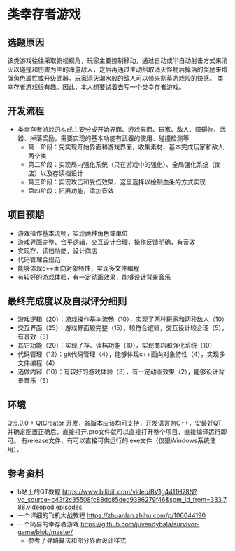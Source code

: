 # 类幸存者游戏

## 选题原因
该类游戏往往采取俯视视角，玩家主要控制移动，通过自动或半自动射击方式来消灭以碰撞和伤害为主的海量敌人，之后再通过主动拾取消灭怪物后掉落的奖励来增强角色属性或升级武器。玩家消灭潮水般的敌人可以带来割草游戏般的快感。
类幸存者游戏很有趣。因此，本人想要试着去写一个类幸存者游戏。

## 开发流程
* 类幸存者游戏的构成主要分成开始界面、游戏界面、玩家、敌人、障碍物、武器、掉落奖励，需要实现的基本功能有武器的使用、碰撞检测等
    - 第一阶段：先实现开始界面和游戏界面，收集素材，基本完成玩家和敌人两个类
    - 第二阶段：实现局内强化系统（只在游戏中的强化）、全局强化系统（商店）以及存读档设计
    - 第三阶段：实现攻击和受伤效果，这里选择以绘制血条的方式实现
    - 第四阶段：拓展功能，添加音效

## 项目预期
* 游戏操作基本流畅，实现两种角色或单位
* 游戏界面完整、合乎逻辑，交互设计合理，操作反馈明确，有音效
* 实现存、读档功能，设计商店
* 代码管理合规范
* 能够体现c++面向对象特性，实现多文件编程
* 有较好的游戏体验，有一定动画效果，能够设计背景音乐

## 最终完成度以及自拟评分细则
* 游戏逻辑（20）：游戏操作基本流畅（10），实现了两种玩家和两种敌人（10）
* 交互界面（25）：游戏界面较完整（15），较符合逻辑，交互设计较合理（5），有音效（5）
* 其它功能（20）：实现了存、读档功能（10），实现商店和强化系统（10）
* 代码管理（12）：git代码管理（4），能够体现c++面向对象特性（4），实现多文件编程（4）
* 选做内容（10）：有较好的游戏体验（3），有一定动画效果（2），能够设计背景音乐（5）

## 环境
Qt6.9.0 + QtCreator 开发，各版本应该均可支持，开发语言为C++，安装好QT并确定配置正确后，直接打开.pro文件就可以直接打开整个项目，直接编译运行即可。
有release文件，有可以直接可供运行的.exe文件（仅限Windows系统使用）。

## 参考资料
* b站上的QT教程 <https://www.bilibili.com/video/BV1g4411H78N?vd_source=c43f2c35508fc88dc85ded9386279f46&spm_id_from=333.788.videopod.episodes>
* 一个详细的飞机大战教程 <https://zhuanlan.zhihu.com/p/106044190>
* 一个简易的幸存者游戏 <https://github.com/juvendybala/survivor-game/blob/master/>
    - 参考了寻路算法和部分界面设计样式
